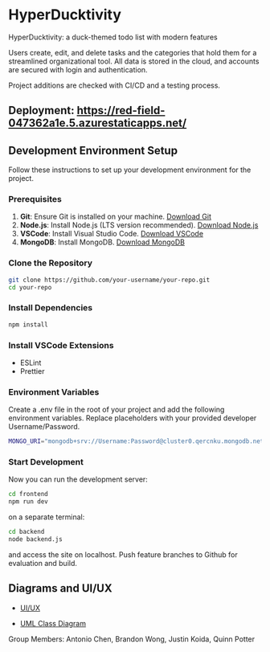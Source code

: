 # HyperDucktivity

HyperDucktivity: a duck-themed todo list with modern features

Users create, edit, and delete tasks and the categories that hold them for a streamlined organizational tool. All data is stored in the cloud, and accounts are secured with login and authentication.

Project additions are checked with CI/CD and a testing process.

## Deployment: https://red-field-047362a1e.5.azurestaticapps.net/

## Development Environment Setup

Follow these instructions to set up your development environment for the project.

### Prerequisites

1. **Git**: Ensure Git is installed on your machine. [Download Git](https://git-scm.com/downloads)
2. **Node.js**: Install Node.js (LTS version recommended). [Download Node.js](https://nodejs.org/)
3. **VSCode**: Install Visual Studio Code. [Download VSCode](https://code.visualstudio.com/)
4. **MongoDB**: Install MongoDB. [Download MongoDB](https://www.mongodb.com/try/download/community)

### Clone the Repository

```bash
git clone https://github.com/your-username/your-repo.git
cd your-repo
```

### Install Dependencies

```bash
npm install
```

### Install VSCode Extensions

- ESLint
- Prettier

### Environment Variables

Create a .env file in the root of your project and add the following environment variables. Replace placeholders with your provided developer Username/Password.

```bash
MONGO_URI="mongodb+srv://Username:Password@cluster0.qercnku.mongodb.net/?retryWrites=true&w=majority&appName=Cluster0"
```

### Start Development

Now you can run the development server:

```bash
cd frontend
npm run dev
```

on a separate terminal:

```bash
cd backend
node backend.js
```

and access the site on localhost. Push feature branches to Github for evaluation and build.

## Diagrams and UI/UX

- [UI/UX](https://www.figma.com/design/AQ2A8JZ1UcukN1M0KmOwQ8/Hyperducktivity-UI-Prototype%2FStoryboard?node-id=0-1&t=NdCUSGFDL9p2E7JI-0)

- [UML Class Diagram](./docs/uml.md)

Group Members: Antonio Chen, Brandon Wong, Justin Koida, Quinn Potter
